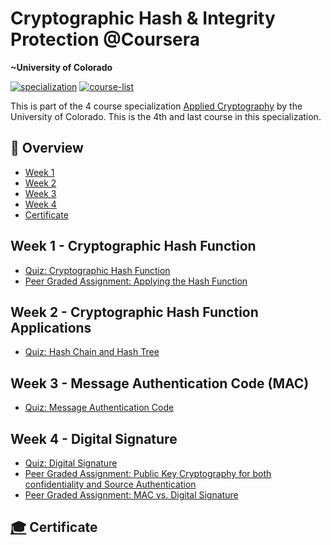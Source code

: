 # Cryptographic Hash & Integrity Protection @Coursera

__~University of Colorado__

[![specialization](https://img.shields.io/badge/specialization-Applied%20Cryptography-1f72ff.svg)](https://github.com/anishLearnsToCode/applied-cryptography)
[![course-list](https://img.shields.io/badge/also%20see-Coursera%20Courses-1f72ff.svg)](https://github.com/anishLearnsToCode/course-list#coursera)

This is part of the 4 course specialization 
[Applied Cryptography](https://github.com/anishLearnsToCode/applied-cryptography)
by the University of Colorado. This is the 4th and last course in this specialization.

## 📖 Overview
- [Week 1](#week-1---cryptographic-hash-function)
- [Week 2](#week-2---cryptographic-hash-function-applications)
- [Week 3](#week-3---message-authentication-code-mac)
- [Week 4](#week-4---digital-signature)
- [Certificate](#-certificate)

## Week 1 - Cryptographic Hash Function
- [Quiz: Cryptographic Hash Function](week-1/quiz-cryptographic-hash-function.md)
- [Peer Graded Assignment: Applying the Hash Function](week-1/applying-hash-function.md)

## Week 2 - Cryptographic Hash Function Applications
- [Quiz: Hash Chain and Hash Tree](week-2/quiz-hash-chain-hash-tree.md)

## Week 3 - Message Authentication Code (MAC)
- [Quiz: Message Authentication Code](week-3/quiz-message-authentication.md)

## Week 4 - Digital Signature
- [Quiz: Digital Signature](week-4/quiz-digital-structure.md)
- [Peer Graded Assignment: Public Key Cryptography for both confidentiality and Source Authentication](week-4/public-key-cryptography.md)
- [Peer Graded Assignment: MAC vs. Digital Signature](week-4/mac-vs-digital-signature.md)

## [🎓]() Certificate
